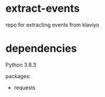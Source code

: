 # extract-events

repo for extracting events from klaviyo

# dependencies

Python 3.8.3

packages:
- requests
